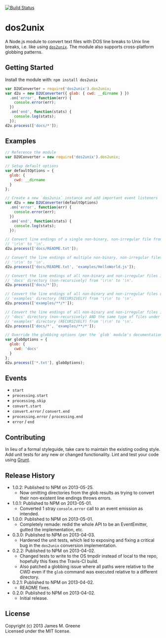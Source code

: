 [![Build Status](https://travis-ci.org/JamesMGreene/node-dos2unix.png)](https://travis-ci.org/JamesMGreene/node-dos2unix)

# dos2unix

A Node.js module to convert text files with DOS line breaks to Unix line breaks, i.e. like using [`dos2unix`][dos2unix].
The module also supports cross-platform globbing patterns.

## Getting Started
Install the module with: `npm install dos2unix`

```js
var D2UConverter = require('dos2unix').dos2unix;
var d2u = new D2UConverter({ glob: { cwd: __dirname } })
  .on('error', function(err) {
    console.error(err);
  })
  .on('end', function(stats) {
    console.log(stats);
  });
d2u.process(['docs/*']);
```

## Examples
```js
// Reference the module
var D2UConverter = new require('dos2unix').dos2unix;

// Setup default options
var defaultOptions = {
  glob: {
    cwd: __dirname
  }
};

// Create a new `dos2unix` instance and add important event listeners
var d2u = new D2UConverter(defaultOptions)
  .on('error', function(err) {
    console.error(err);
  })
  .on('end', function(stats) {
    console.log(stats);
  });

// Convert line endings of a single non-binary, non-irregular file from
// '\r\n' to '\n'.
d2u.process(['docs/README.txt']);

// Convert the line endings of multiple non-binary, non-irregular files from
// '\r\n' to '\n'.
d2u.process(['docs/README.txt', 'examples/HelloWorld.js']);

// Convert the line endings of all non-binary and non-irregular files in the
// 'docs' directory (non-recursively) from '\r\n' to '\n'.
d2u.process(['docs/*']);

// Convert the line endings of all non-binary and non-irregular files under the
// 'examples' directory (RECURSIVELY) from '\r\n' to '\n'.
d2u.process(['examples/**/*']);

// Convert the line endings of all non-binary and non-irregular files in the
// 'docs' directory (non-recursively) AND the same type of files under the
// 'examples' directory (RECURSIVELY) from '\r\n' to '\n'.
d2u.process(['docs/*', 'examples/**/*']);

// Override the globbing options (per the `glob` module's documentation)
var globOptions = {
  glob: {
    cwd: 'docs'
  }
};
d2u.process(['*.txt'], globOptions);
```

## Events
 - `start`
 - `processing.start`
 - `processing.skip`
 - `convert.start`
 - `convert.error` / `convert.end`
 - `processing.error` / `processing.end`
 - `error` / `end`

## Contributing
In lieu of a formal styleguide, take care to maintain the existing coding style. Add unit tests
for any new or changed functionality. Lint and test your code using [Grunt](http://gruntjs.com/).

## Release History
 - 1.0.2: Published to NPM on 2013-05-25.
    - Now omitting directories from the glob results as trying to convert their non-existent line
      endings throws errors.
 - 1.0.1: Published to NPM on 2013-05-01.
    - Converted 1 stray `console.error` call to an event emission as intended.
 - 1.0.0: Published to NPM on 2013-05-01.
    - Completely remade: redid the whole API to be an EventEmitter, gutted the implementation, etc.
 - 0.3.0: Published to NPM on 2013-04-03.
    - Hardened the unit tests, which led to exposing and fixing a critical bug in the `dos2unix`
      conversion implementation.
 - 0.2.2: Published to NPM on 2013-04-02.
    - Changed tests to write to the OS tmpdir instead of local to the repo, hopefully this fixes
      the Travis-CI build.
    - Also patched a globbing issue where all paths were relative to the CWD even if the `glob`
      command was executed relative to a different directory.
 - 0.2.1: Published to NPM on 2013-04-02.
    - README fixes.
 - 0.2.0: Published to NPM on 2013-04-02.
    - Initial release.

## License
Copyright (c) 2013 James M. Greene  
Licensed under the MIT license.



[dos2unix]: http://sourceforge.net/projects/dos2unix/?source=dlp "dos2unix site"